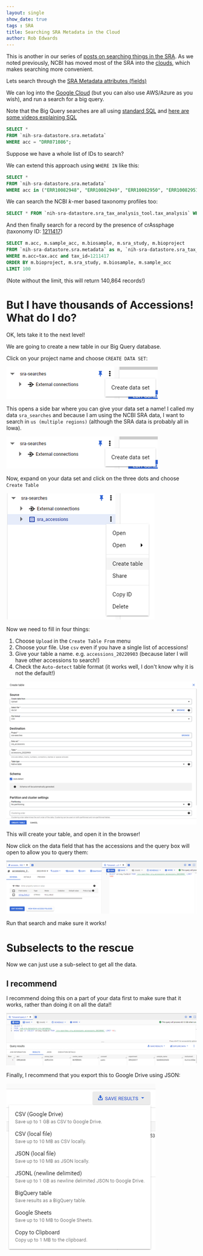 ```yaml
---
layout: single
show_date: true
tags : SRA
title: Searching SRA Metadata in the Cloud
author: Rob Edwards
---
```


This is another in our series of [posts on searching things in the SRA](https://edwards.flinders.edu.au/sra/). As we noted previously, NCBI has moved most of the SRA into the [clouds](https://www.ncbi.nlm.nih.gov/sra/docs/sra-cloud/), which makes searching more convenient.


Lets search through the [SRA Metadata attributes (fields)](https://www.ncbi.nlm.nih.gov/sra/docs/sra-cloud-based-metadata-table/) 


We can log into the [Google Cloud](https://console.cloud.google.com/) (but you can  also use AWS/Azure as you wish), and run a search for a big query.

Note that the Big Query searches are all using [standard SQL](https://www.w3schools.com/sql/sql_intro.asp) and [here are some videos explaining SQL](https://www.youtube.com/playlist?list=PLpPXw4zFa0uIjh_Jv_j7OVsqBPsjdP9CT)


```sql
SELECT *
FROM `nih-sra-datastore.sra.metadata`
WHERE acc = "DRR071086";
```

Suppose we have a whole list of IDs to search?

We can extend this approach using `WHERE IN` like this:

```sql
SELECT *
FROM `nih-sra-datastore.sra.metadata`
WHERE acc in ("ERR10082948", "ERR10082949", "ERR10082950", "ERR10082951", "ERR10082952", "ERR10082953", "ERR10082954", "ERR10082955", "ERR10082956", "ERR10082957", "ERR10082959", "ERR10082960", "ERR10082961", "ERR10082963", "ERR10082964", "ERR10082965", "ERR10082966", "ERR10082967", "ERR10082968", "ERR10082970", "ERR10082971", "ERR10082972", "ERR10082973", "ERR10082974", "ERR10082975", "ERR10082976", "ERR10082977", "ERR10082978", "ERR10082979", "ERR10082980", "ERR10082981", "ERR10082982", "ERR10082983", "ERR10082984", "ERR10082985", "ERR10082986", "ERR10082987", "ERR10082989", "ERR10082990", "ERR10082991", "ERR10082992", "ERR10082993", "ERR10082994", "ERR10082995", "ERR10082996", "ERR10082997", "ERR10083000", "ERR10083002", "ERR10083003", "ERR10083004", "ERR10083005", "ERR10083006", "ERR10083008", "ERR10083009", "ERR10083010", "ERR10083011", "ERR10083013", "ERR10083015", "ERR10083016", "ERR10083017", "ERR10083018", "ERR10083020", "ERR10083021", "ERR10083022", "ERR10083023", "ERR10083024", "ERR10083025", "ERR10083026", "ERR10083027", "ERR10083028", "ERR10083029", "ERR10083030", "ERR10083031", "ERR10083033", "ERR10083034", "ERR10083035", "ERR10083036", "ERR10083037", "ERR10083038", "ERR10083039", "ERR10083043", "ERR10083044", "ERR10083046", "ERR10083047", "ERR10083048", "ERR10083049", "ERR10083050", "ERR10083051", "ERR10083054", "ERR10083055", "ERR10083056", "ERR10083057", "ERR10083058", "ERR10083059", "ERR10083060", "ERR10083061", "ERR10083062", "ERR10083063", "ERR10083064", "ERR10083065", "SRR21081047", "SRR21081048", "SRR21081049", "SRR21081050", "SRR21081051", "SRR21081052", "SRR21081053", "SRR21081054", "SRR21081055", "SRR21081056", "SRR21081057", "SRR21081058", "SRR21081059");
```


We can search the NCBI _k_-mer based taxonomy profiles too:

```sql
SELECT * FROM `nih-sra-datastore.sra_tax_analysis_tool.tax_analysis` WHERE acc = 'SRR21081434' order by ileft, ilevel
```

And then finally search for a record by the presence of crAssphage (taxonomy ID: [1211417](https://www.ncbi.nlm.nih.gov/Taxonomy/Browser/wwwtax.cgi?id=1211417))


```sql
SELECT m.acc, m.sample_acc, m.biosample, m.sra_study, m.bioproject
FROM `nih-sra-datastore.sra.metadata` as m, `nih-sra-datastore.sra_tax_analysis_tool.tax_analysis` as tax
WHERE m.acc=tax.acc and tax_id=1211417
ORDER BY m.bioproject, m.sra_study, m.biosample, m.sample_acc
LIMIT 100
```

(Note without the limit, this will return 140,864 records!)

# But I have thousands of Accessions! What do I do?

OK, lets take it to the next level!

We are going to create a new table in our Big Query database.

Click on your project name and choose `CREATE DATA SET`:

![](/assets/images/google/create_data.png) 


This opens a side bar where you can give your data set a name! I called my data `sra_searches` and because I am using the NCBI SRA data, I want to search in `us (multiple regions)` (although the SRA data is probably all in Iowa).

![](/assets/images/google/create_data.png) 


Now, expand on your data set and click on the three dots and choose `Create Table`

![](/assets/images/google/create_table.png) 


Now we need to fill in four things:

1. Choose `Upload` in the `Create Table From` menu
2. Choose your file. Use `csv` even if you have a single list of accessions!
3. Give your table a name. e.g. `accessions_20220903` (because later I will have other accessions to search!)
4. Check the `Auto-detect` table format (it works well, I don't know why it is not the default!)


![](/assets/images/google/create_table_filled.png) 


This will create your table, and open it in the browser!

Now click on the data field that has the accessions and the query box will open to allow you to query them:

![](/assets/images/google/new_schema.png)


Run that search and make sure it works!


# Subselects to the rescue

Now we can just use a sub-select to get all the data.

## I recommend

I recommend doing this on a part of your data first to make sure that it works, rather than doing it on all the data!!

![](/assets/images/google/final_search.png)

Finally, I recommend that you export this to Google Drive using JSON:

![](/assets/images/google/save.png)



